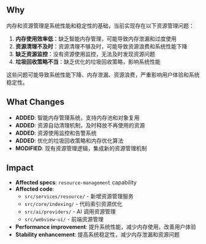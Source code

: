 ## Why

内存和资源管理是系统性能和稳定性的基础，当前实现存在以下资源管理问题：

1. **内存使用效率低**：缺乏智能内存管理，可能导致内存泄漏和过度使用
2. **资源清理不及时**：资源清理不够及时，可能导致资源浪费和系统性能下降
3. **缺乏资源监控**：没有资源使用监控，无法及时发现资源问题
4. **垃圾回收策略不当**：缺乏优化的垃圾回收策略，影响系统性能

这些问题可能导致系统性能下降、内存泄漏、资源浪费，严重影响用户体验和系统稳定性。

## What Changes

- **ADDED**: 智能内存管理系统，支持内存池和对象复用
- **ADDED**: 资源自动清理机制，及时释放不再使用的资源
- **ADDED**: 资源使用监控和告警系统
- **ADDED**: 优化的垃圾回收策略和内存优化算法
- **MODIFIED**: 现有资源管理逻辑，集成新的资源管理机制

## Impact

- **Affected specs**: `resource-management` capability
- **Affected code**: 
  - `src/services/resource/` - 新增资源管理服务
  - `src/core/indexing/` - 代码索引资源优化
  - `src/ai/providers/` - AI 调用资源管理
  - `src/webview-ui/` - 前端资源管理
- **Performance improvement**: 提升系统性能，减少内存使用，改善用户体验
- **Stability enhancement**: 提高系统稳定性，减少内存泄漏和资源问题
